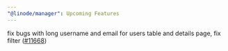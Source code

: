 ```yaml
---
"@linode/manager": Upcoming Features
---
```


fix bugs with long username and email for users table and details page, fix filter ([#11668](https://github.com/linode/manager/pull/11668))
